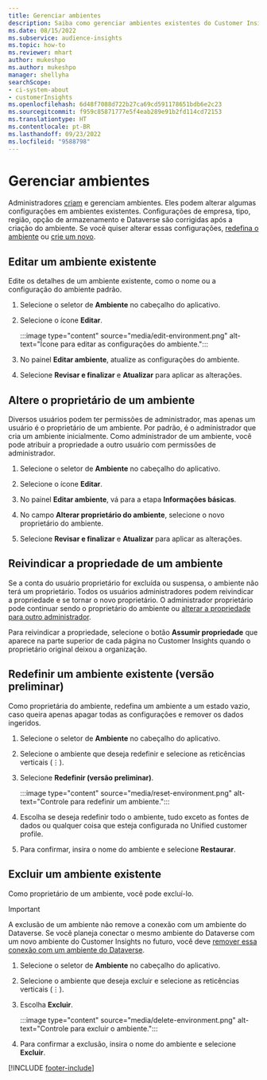 ```yaml
---
title: Gerenciar ambientes
description: Saiba como gerenciar ambientes existentes do Customer Insights como administrador.
ms.date: 08/15/2022
ms.subservice: audience-insights
ms.topic: how-to
ms.reviewer: mhart
author: mukeshpo
ms.author: mukeshpo
manager: shellyha
searchScope:
- ci-system-about
- customerInsights
ms.openlocfilehash: 6d48f7088d722b27ca69cd591178651bdb6e2c23
ms.sourcegitcommit: f959c85871777e5f4eab289e91b2fd114cd72153
ms.translationtype: HT
ms.contentlocale: pt-BR
ms.lasthandoff: 09/23/2022
ms.locfileid: "9588798"
---
```

# <a name="manage-environments"></a>Gerenciar ambientes

Administradores [criam](create-environment.md) e gerenciam ambientes. Eles podem alterar algumas configurações em ambientes existentes. Configurações de empresa, tipo, região, opção de armazenamento e Dataverse são corrigidas após a criação do ambiente. Se você quiser alterar essas configurações, [redefina o ambiente](#reset-an-existing-environment-preview) ou [crie um novo](create-environment.md).

## <a name="edit-an-existing-environment"></a>Editar um ambiente existente

Edite os detalhes de um ambiente existente, como o nome ou a configuração do ambiente padrão.

1. Selecione o seletor de **Ambiente** no cabeçalho do aplicativo.

1. Selecione o ícone **Editar**.

   :::image type="content" source="media/edit-environment.png" alt-text="Ícone para editar as configurações do ambiente.":::

1. No painel **Editar ambiente**, atualize as configurações do ambiente.

1. Selecione **Revisar e finalizar** e **Atualizar** para aplicar as alterações.

## <a name="change-the-owner-of-an-environment"></a>Altere o proprietário de um ambiente

Diversos usuários podem ter permissões de administrador, mas apenas um usuário é o proprietário de um ambiente. Por padrão, é o administrador que cria um ambiente inicialmente. Como administrador de um ambiente, você pode atribuir a propriedade a outro usuário com permissões de administrador.

1. Selecione o seletor de **Ambiente** no cabeçalho do aplicativo.

1. Selecione o ícone **Editar**.

1. No painel **Editar ambiente**, vá para a etapa **Informações básicas**.

1. No campo **Alterar proprietário do ambiente**, selecione o novo proprietário do ambiente.  

1. Selecione **Revisar e finalizar** e **Atualizar** para aplicar as alterações.

## <a name="claim-ownership-of-an-environment"></a>Reivindicar a propriedade de um ambiente

Se a conta do usuário proprietário for excluída ou suspensa, o ambiente não terá um proprietário. Todos os usuários administradores podem reivindicar a propriedade e se tornar o novo proprietário. O administrador proprietário pode continuar sendo o proprietário do ambiente ou [alterar a propriedade para outro administrador](#change-the-owner-of-an-environment).

Para reivindicar a propriedade, selecione o botão **Assumir propriedade** que aparece na parte superior de cada página no Customer Insights quando o proprietário original deixou a organização.

## <a name="reset-an-existing-environment-preview"></a>Redefinir um ambiente existente (versão preliminar)

Como proprietária do ambiente, redefina um ambiente a um estado vazio, caso queira apenas apagar todas as configurações e remover os dados ingeridos.

1. Selecione o seletor de **Ambiente** no cabeçalho do aplicativo.

1. Selecione o ambiente que deseja redefinir e selecione as reticências verticais (&vellip;).

1. Selecione **Redefinir (versão preliminar)**.

   :::image type="content" source="media/reset-environment.png" alt-text="Controle para redefinir um ambiente.":::

1. Escolha se deseja redefinir todo o ambiente, tudo exceto as fontes de dados ou qualquer coisa que esteja configurada no Unified customer profile.

1. Para confirmar, insira o nome do ambiente e selecione **Restaurar**.

## <a name="delete-an-existing-environment"></a>Excluir um ambiente existente

Como proprietário de um ambiente, você pode excluí-lo.

> [!IMPORTANT]
> A exclusão de um ambiente não remove a conexão com um ambiente do Dataverse. Se você planeja conectar o mesmo ambiente do Dataverse com um novo ambiente do Customer Insights no futuro, você deve [remover essa conexão com um ambiente do Dataverse](customer-insights-dataverse.md#remove-an-existing-connection-to-a-dataverse-environment).

1. Selecione o seletor de **Ambiente** no cabeçalho do aplicativo.

1. Selecione o ambiente que deseja excluir e selecione as reticências verticais (&vellip;). 

1. Escolha **Excluir**.

   :::image type="content" source="media/delete-environment.png" alt-text="Controle para excluir o ambiente.":::

1. Para confirmar a exclusão, insira o nome do ambiente e selecione **Excluir**.

[!INCLUDE [footer-include](includes/footer-banner.md)]
